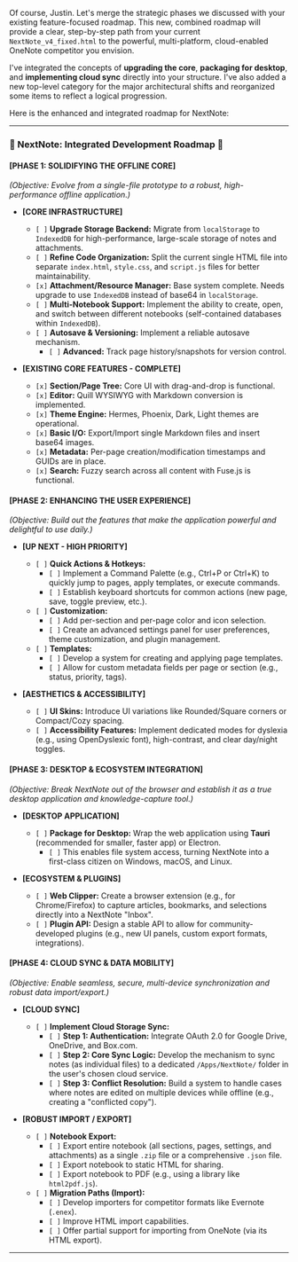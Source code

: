 Of course, Justin. Let's merge the strategic phases we discussed with your existing feature-focused roadmap. This new, combined roadmap will provide a clear, step-by-step path from your current `NextNote_v4_fixed.html` to the powerful, multi-platform, cloud-enabled OneNote competitor you envision.

I've integrated the concepts of **upgrading the core**, **packaging for desktop**, and **implementing cloud sync** directly into your structure. I've also added a new top-level category for the major architectural shifts and reorganized some items to reflect a logical progression.

Here is the enhanced and integrated roadmap for NextNote:

---

### **🚩 NextNote: Integrated Development Roadmap 🧭**

#### **[PHASE 1: SOLIDIFYING THE OFFLINE CORE]**
*(Objective: Evolve from a single-file prototype to a robust, high-performance offline application.)*

* **[CORE INFRASTRUCTURE]**
    * `[ ]` **Upgrade Storage Backend:** Migrate from `localStorage` to `IndexedDB` for high-performance, large-scale storage of notes and attachments.
    * `[ ]` **Refine Code Organization:** Split the current single HTML file into separate `index.html`, `style.css`, and `script.js` files for better maintainability.
    * `[x]` **Attachment/Resource Manager:** Base system complete. Needs upgrade to use `IndexedDB` instead of base64 in `localStorage`.
    * `[ ]` **Multi-Notebook Support:** Implement the ability to create, open, and switch between different notebooks (self-contained databases within `IndexedDB`).
    * `[ ]` **Autosave & Versioning:** Implement a reliable autosave mechanism.
        * `[ ]` **Advanced:** Track page history/snapshots for version control.

* **[EXISTING CORE FEATURES - COMPLETE]**
    * `[x]` **Section/Page Tree:** Core UI with drag-and-drop is functional.
    * `[x]` **Editor:** Quill WYSIWYG with Markdown conversion is implemented.
    * `[x]` **Theme Engine:** Hermes, Phoenix, Dark, Light themes are operational.
    * `[x]` **Basic I/O:** Export/Import single Markdown files and insert base64 images.
    * `[x]` **Metadata:** Per-page creation/modification timestamps and GUIDs are in place.
    * `[x]` **Search:** Fuzzy search across all content with Fuse.js is functional.

#### **[PHASE 2: ENHANCING THE USER EXPERIENCE]**
*(Objective: Build out the features that make the application powerful and delightful to use daily.)*

* **[UP NEXT - HIGH PRIORITY]**
    * `[ ]` **Quick Actions & Hotkeys:**
        * `[ ]` Implement a Command Palette (e.g., Ctrl+P or Ctrl+K) to quickly jump to pages, apply templates, or execute commands.
        * `[ ]` Establish keyboard shortcuts for common actions (new page, save, toggle preview, etc.).
    * `[ ]` **Customization:**
        * `[ ]` Add per-section and per-page color and icon selection.
        * `[ ]` Create an advanced settings panel for user preferences, theme customization, and plugin management.
    * `[ ]` **Templates:**
        * `[ ]` Develop a system for creating and applying page templates.
        * `[ ]` Allow for custom metadata fields per page or section (e.g., status, priority, tags).

* **[AESTHETICS & ACCESSIBILITY]**
    * `[ ]` **UI Skins:** Introduce UI variations like Rounded/Square corners or Compact/Cozy spacing.
    * `[ ]` **Accessibility Features:** Implement dedicated modes for dyslexia (e.g., using OpenDyslexic font), high-contrast, and clear day/night toggles.

#### **[PHASE 3: DESKTOP & ECOSYSTEM INTEGRATION]**
*(Objective: Break NextNote out of the browser and establish it as a true desktop application and knowledge-capture tool.)*

* **[DESKTOP APPLICATION]**
    * `[ ]` **Package for Desktop:** Wrap the web application using **Tauri** (recommended for smaller, faster app) or Electron.
        * `[ ]` This enables file system access, turning NextNote into a first-class citizen on Windows, macOS, and Linux.

* **[ECOSYSTEM & PLUGINS]**
    * `[ ]` **Web Clipper:** Create a browser extension (e.g., for Chrome/Firefox) to capture articles, bookmarks, and selections directly into a NextNote "Inbox".
    * `[ ]` **Plugin API:** Design a stable API to allow for community-developed plugins (e.g., new UI panels, custom export formats, integrations).

#### **[PHASE 4: CLOUD SYNC & DATA MOBILITY]**
*(Objective: Enable seamless, secure, multi-device synchronization and robust data import/export.)*

* **[CLOUD SYNC]**
    * `[ ]` **Implement Cloud Storage Sync:**
        * `[ ]` **Step 1: Authentication:** Integrate OAuth 2.0 for Google Drive, OneDrive, and Box.com.
        * `[ ]` **Step 2: Core Sync Logic:** Develop the mechanism to sync notes (as individual files) to a dedicated `/Apps/NextNote/` folder in the user's chosen cloud service.
        * `[ ]` **Step 3: Conflict Resolution:** Build a system to handle cases where notes are edited on multiple devices while offline (e.g., creating a "conflicted copy").

* **[ROBUST IMPORT / EXPORT]**
    * `[ ]` **Notebook Export:**
        * `[ ]` Export entire notebook (all sections, pages, settings, and attachments) as a single `.zip` file or a comprehensive `.json` file.
        * `[ ]` Export notebook to static HTML for sharing.
        * `[ ]` Export notebook to PDF (e.g., using a library like `html2pdf.js`).
    * `[ ]` **Migration Paths (Import):**
        * `[ ]` Develop importers for competitor formats like Evernote (`.enex`).
        * `[ ]` Improve HTML import capabilities.
        * `[ ]` Offer partial support for importing from OneNote (via its HTML export).

---
